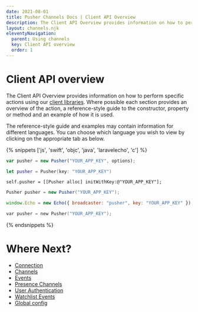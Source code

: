 ```yaml
---
date: 2021-08-01
title: Pusher Channels Docs | Client API Overview
description: The Client API Overview provides information on how to perform specific actions using our client libraries.
layout: channels.njk
eleventyNavigation:
  parent: Using channels
  key: Client API overview
  order: 1
---
```


# Client API overview

The Client API Overview provides information on how to perform specific actions using our [client libraries](/docs/channels/channels_libraries/libraries). Where possible each section provides an overview of the action, a reference-style guide to the constructor, property or method and an example of how it is used.

The reference-style guide and examples may contain information for different languages. You can choose which language you wish to view by clicking on the appropriate tab as below.

{% snippets ['js', 'swift', 'objc', 'java', 'laravelecho', 'c'] %}

```js
var pusher = new Pusher("YOUR_APP_KEY", options);
```

```swift
let pusher = Pusher(key: "YOUR_APP_KEY")
```

```objc
self.pusher = [[Pusher alloc] initWithKey:@"YOUR_APP_KEY"];
```

```java
Pusher pusher = new Pusher("YOUR_APP_KEY");
```

```js
window.Echo = new Echo({ broadcaster: "pusher", key: "YOUR_APP_KEY" });
```

```c
var pusher = new Pusher("YOUR_APP_KEY");
```

{% endsnippets %}

# Where Next?

- [Connection](/docs/channels/using_channels/connection)
- [Channels](/docs/channels/using_channels/channels)
- [Events](/docs/channels/using_channels/events)
- [Presence Channels](/docs/channels/using_channels/presence-channels)
- [User Authentication](/docs/channels/using_channels/authorized-connections)
- [Watchlist Events](/docs/channels/using_channels/watchlist-events)
- [Global config](/docs/channels/using_channels/global-config)
